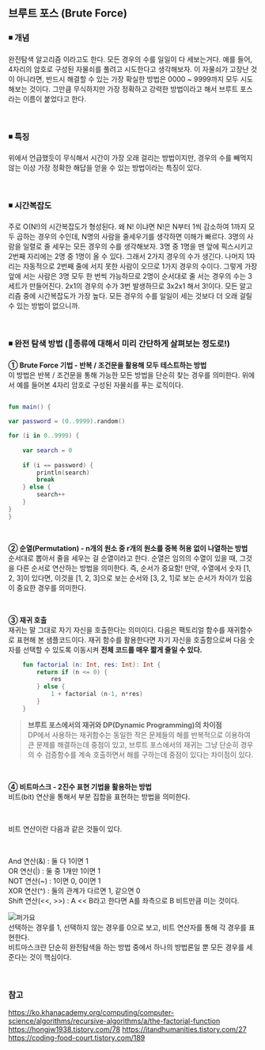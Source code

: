 ## 브루트 포스 (Brute Force)

### ◾ 개념
완전탐색 알고리즘 이라고도 한다. 모든 경우의 수를 일일이 다 세보는거다. 예를 들어, 4자리의 암호로 구성된 자물쇠를 풀려고 시도한다고 생각해보자. 이 자물쇠가 고장난 것이 아니라면, 반드시 해결할 수 있는 가장 확실한 방법은 0000 ~ 9999까지 모두 시도해보는 것이다. 그만큼 무식하지만 가장 정확하고 강력한 방법이라고 해서 브루트 포스라는 이름이 붙었다고 한다.

</br>

### ◾ 특징
위에서 언급했듯이 무식해서 시간이 가장 오래 걸리는 방법이지만, 경우의 수를 빼먹지 않는 이상 가장 정확한 해답을 얻을 수 있는 방법이라는 특징이 있다.

</br>

### ◾ 시간복잡도
주로 O(N!)의 시간복잡도가 형성된다. 왜 N! 이냐면 N!은 N부터 1씩 감소하여 1까지 모두 곱하는 경우의 수인데, N명의 사람을 줄세우기를 생각하면 이해가 빠르다. 3명의 사람을 일렬로 줄 세우는 모든 경우의 수를 생각해보자. 3명 중 1명을 맨 앞에 픽스시키고 2번째 자리에는 2명 중 1명이 올 수 있다. 그래서 2가지 경우의 수가 생긴다. 나머지 1자리는 자동적으로 2번째 줄에 서지 못한 사람이 오므로 1가지 경우의 수이다. 그렇게 가장 앞에 서는 사람은 3명 모두 한 번씩 가능하므로 2명이 순서대로 줄 서는 경우의 수는 3세트가 만들어진다. 2x1의 경우의 수가 3번 발생하므로 3x2x1 해서 3!이다. 모든 알고리즘 중에 시간복잡도가 가장 높다. 모든 경우의 수를 일일이 세는 것보다 더 오래 걸릴 수 있는 방법이 없으니까.

</br>


### ◾ 완전 탐색 방법 (🙂종류에 대해서 미리 간단하게 살펴보는 정도로!)
**① Brute Force 기법 - 반복 / 조건문을 활용해 모두 테스트하는 방법**  
이 방법은 반복 / 조건문을 통해 가능한 모든 방법을 단순히 찾는 경우를 의미한다. 위에서 예를 들어본 4자리 암호로 구성된 자물쇠를 푸는 로직이다.
```Kotlin

fun main() {
    
var password = (0..9999).random()

for (i in 0..9999) {
    
    var search = 0
    
	if (i == password) {
		println(search)
		break
	} else {
		search++
	}
}
}
```
</br>

**② 순열(Permutation) - n개의 원소 중 r개의 원소를 중복 허용 없이 나열하는 방법**  
순서대로 뽑아서 줄을 세우는 걸 순열이라고 한다. 순열은 임의의 수열이 있을 때, 그것을 다른 순서로 연산하는 방법을 의미한다.
즉, 순서가 중요함! 만약, 수열에서 숫자 [1, 2, 3]이 있다면, 이것을 [1, 2, 3]으로 보는 순서와 [3, 2, 1]로 보는 순서가 차이가 있음이 중요한 경우를 의미한다.

</br>

**③ 재귀 호출**  
재귀는 말 그대로 자기 자신을 호출한다는 의미이다. 다음은 팩토리얼 함수를 재귀함수로 표현해 본 샘플코드이다. 재귀 함수를 활용한다면 자기 자신을 호출함으로써 다음 숫자를 선택할 수 있도록 이동시켜 <b>전체 코드를 매우 짧게 줄일 수 있다.</b>

```Kotlin
	fun factorial (n: Int, res: Int): Int {
		return if (n <= 0) {
			res
		} else {
			1 + factorial (n-1, n*res)
		}
	}
```

> **브루트 포스에서의 재귀와 DP(Dynamic Programming)의 차이점** </br>
> DP에서 사용하는 재귀함수는 동일한 작은 문제들의 해를 반복적으로 이용하여 큰 문제를 해결하는데 중점이 있고, 브루트 포스에서의 재귀는 그냥 단순히 경우의 수 검증함수를 계속 호출하면서 해를 구하는데 중점이 있다는 차이점이 있다.

</br>

**④ 비트마스크 - 2진수 표현 기법을 활용하는 방법**  
비트(bit) 연산을 통해서 부분 집합을 표현하는 방법을 의미한다.

</br>

비트 연산이란 다음과 같은 것들이 있다.

</br>

And 연산(&) : 둘 다 1이면 1
</br>
OR 연산(|) : 둘 중 1개만 1이면 1
</br>
NOT 연산(~) : 1이면 0, 0이면 1
</br>
XOR 연산(^) : 둘의 관계가 다르면 1, 같으면 0
</br>
Shift 연산(<<, >>) : A << B라고 한다면 A를 좌측으로 B 비트만큼 미는 것이다.
</br>

![퍼가요](https://user-images.githubusercontent.com/75516061/136593534-1340bc55-aa5d-4ffe-a867-1c00f8f97e2c.JPG)
</br>
선택하는 경우를 1, 선택하지 않는 경우를 0으로 보고, 비트 연산자를 통해 각 경우를 표현한다. 
</br>
비트마스크란 단순히 완전탐색을 하는 방법 중에서 하나의 방법론일 뿐 모든 경우를 세준다는 것이 핵심이다.

</br>

### 참고
https://ko.khanacademy.org/computing/computer-science/algorithms/recursive-algorithms/a/the-factorial-function
https://hongjw1938.tistory.com/78
https://itandhumanities.tistory.com/27
https://coding-food-court.tistory.com/189
